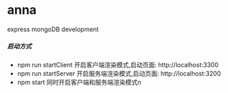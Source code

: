# anna
express mongoDB development

##### 启动方式
* npm run startClient 开启客户端渲染模式,启动页面: http://localhost:3300
* npm run startServer 开启服务端渲染模式,启动页面: http://localhost:3200
* npm start 同时开启客户端和服务端渲染模式n